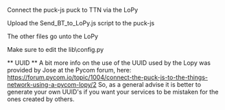 Connect the puck-js puck to TTN via the LoPy

Upload the Send_BT_to_LoPy.js script to the puck-js

The other files go unto the LoPy

Make sure to edit the lib\config.py


** UUID **
A bit more info on the use of the UUID used by the Lopy was provided by Jose at the Pycom forum, here:
https://forum.pycom.io/topic/1004/connect-the-puck-js-to-the-things-network-using-a-pycom-lopy/2
So, as a general advise it is better to generate your own UUID's if you want your services to be mistaken for the ones created by others.
